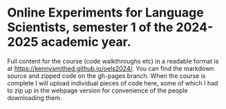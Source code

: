# Online Experiments for Language Scientists, semester 1 of the 2024-2025 academic year.

Full content for the course (code walkthroughs etc) in a readable format is at https://kennysmithed.github.io/oels2024/. You can find the markdown source and zipped code on the gh-pages branch. When the course is complete I will upload individual pieces of code here, some of which I had to zip up in the webpage version for convenience of the people downloading them.

